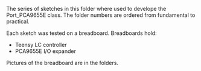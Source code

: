 The series of sketches in this folder where used to develope the Port_PCA9655E class.
The folder numbers are ordered from fundamental to practical.

Each sketch was tested on a breadboard.  Breadboards hold:
* Teensy LC controller
* PCA9655E I/O expander

Pictures of the breadboard are in the folders.
